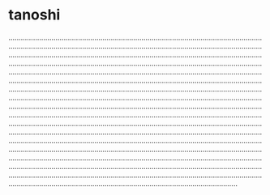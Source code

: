 # tanoshi
............................................................................................................................................................................................................................................................................................................................................................................................................................................................................................................................................................................................................................................................................................................................................................................................................................................................................................................................................................................................................................................................................................................................................................................................................................................................................................................................................................................................................................................................................................................................................................................................................................................................................................................................................................................................................................................................................................................................................................................................................................................................................................................................................................................................................................................................................................................